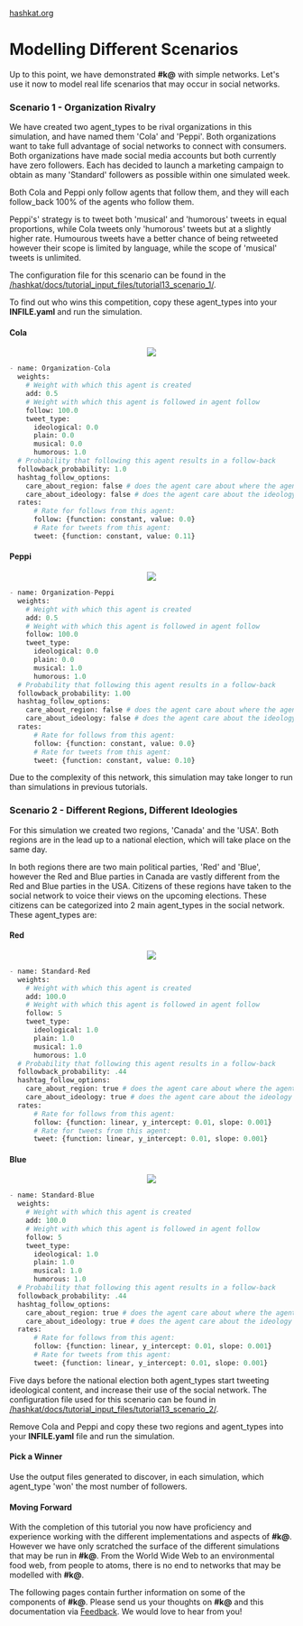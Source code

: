 [hashkat.org](http://hashkat.org)

# Modelling Different Scenarios

Up to this point, we have demonstrated **#k@** with simple networks. Let's use it now to model real life scenarios that may occur in social networks.

### Scenario 1 - Organization Rivalry

We have created two agent_types to be rival organizations in this simulation, and have named them 'Cola' and 'Peppi'.  Both organizations want to take full advantage of social networks to connect with consumers.  Both organizations have made social media accounts but both currently have zero followers.  Each has decided to launch a marketing campaign to obtain as many 'Standard' followers as possible within one simulated week.

Both Cola and Peppi only follow agents that follow them, and they will each follow_back 100% of the agents who follow them.

Peppi's' strategy is to tweet both 'musical' and 'humorous' tweets in equal proportions, while Cola tweets only 'humorous' tweets but at a slightly higher rate. Humourous tweets have a better chance of being retweeted however their scope is limited by language, while the scope of 'musical' tweets is unlimited.

The configuration file for this scenario can be found in the [/hashkat/docs/tutorial_input_files/tutorial13_scenario_1/](https://github.com/hashkat/hashkat/blob/master/docs/tutorial_input_files/tutorial13_scenario_1/INFILE.yaml). 

To find out who wins this competition, copy these agent_types into your **INFILE.yaml** and run the simulation.  

#### Cola

<center>
<img src='../img/trading_cards/organization_coke_card.jpg'>
</center>

```python
- name: Organization-Cola
  weights:
    # Weight with which this agent is created
    add: 0.5
    # Weight with which this agent is followed in agent follow
    follow: 100.0
    tweet_type:
      ideological: 0.0
      plain: 0.0
      musical: 0.0
      humorous: 1.0
  # Probability that following this agent results in a follow-back
  followback_probability: 1.0
  hashtag_follow_options:
    care_about_region: false # does the agent care about where the agent they will follow is from?
    care_about_ideology: false # does the agent care about the ideology of the agent they will follow?
  rates:
      # Rate for follows from this agent:
      follow: {function: constant, value: 0.0}
      # Rate for tweets from this agent:
      tweet: {function: constant, value: 0.11}
```

#### Peppi

<center>
<img src='../img/trading_cards/organization_pepsi_card.jpg'>
</center>

```python
- name: Organization-Peppi
  weights:
    # Weight with which this agent is created
    add: 0.5
    # Weight with which this agent is followed in agent follow
    follow: 100.0
    tweet_type:
      ideological: 0.0
      plain: 0.0
      musical: 1.0
      humorous: 1.0
  # Probability that following this agent results in a follow-back
  followback_probability: 1.00
  hashtag_follow_options:
    care_about_region: false # does the agent care about where the agent they will follow is from?
    care_about_ideology: false # does the agent care about the ideology of the agent they will follow?
  rates:
      # Rate for follows from this agent:
      follow: {function: constant, value: 0.0}
      # Rate for tweets from this agent:
      tweet: {function: constant, value: 0.10}
```
Due to the complexity of this network, this simulation may take longer to run than simulations in previous tutorials.

### Scenario 2 - Different Regions, Different Ideologies

For this simulation we created two regions, 'Canada' and the 'USA'.  Both regions are in the lead up to a national election, which will take place on the same day. 

In both regions there are two main political parties, 'Red' and 'Blue', however the Red and Blue parties in Canada are vastly different from the Red and Blue parties in the USA.  Citizens of these regions have taken to the social network to voice their views on the upcoming elections. These citizens can be categorized into 2 main agent_types in the social network. These agent_types are:

#### Red

<center>
<img src='../img/trading_cards/standard_red_card.jpg'>
</center>

```python
- name: Standard-Red
  weights:
    # Weight with which this agent is created
    add: 100.0
    # Weight with which this agent is followed in agent follow
    follow: 5
    tweet_type:
      ideological: 1.0
      plain: 1.0
      musical: 1.0
      humorous: 1.0
  # Probability that following this agent results in a follow-back
  followback_probability: .44
  hashtag_follow_options:
    care_about_region: true # does the agent care about where the agent they will follow is from?
    care_about_ideology: true # does the agent care about the ideology of the agent they will follow?
  rates: 
      # Rate for follows from this agent:
      follow: {function: linear, y_intercept: 0.01, slope: 0.001}
      # Rate for tweets from this agent:
      tweet: {function: linear, y_intercept: 0.01, slope: 0.001}
```

#### Blue

<center>
<img src='../img/trading_cards/standard_blue_card.jpg'>
</center>

```python
- name: Standard-Blue
  weights:
    # Weight with which this agent is created
    add: 100.0
    # Weight with which this agent is followed in agent follow
    follow: 5
    tweet_type:
      ideological: 1.0
      plain: 1.0
      musical: 1.0
      humorous: 1.0
  # Probability that following this agent results in a follow-back
  followback_probability: .44
  hashtag_follow_options:
    care_about_region: true # does the agent care about where the agent they will follow is from?
    care_about_ideology: true # does the agent care about the ideology of the agent they will follow?
  rates:
      # Rate for follows from this agent:
      follow: {function: linear, y_intercept: 0.01, slope: 0.001}
      # Rate for tweets from this agent:
      tweet: {function: linear, y_intercept: 0.01, slope: 0.001}
```

Five days before the national election both agent_types start tweeting ideological content, and increase their use of the social network. The configuration file used for this scenario can be found in [/hashkat/docs/tutorial_input_files/tutorial13_scenario_2/](https://github.com/hashkat/hashkat/blob/master/docs/tutorial_input_files/tutorial13_scenario_2/INFILE.yaml). 

Remove Cola and Peppi and copy these two regions and agent_types into your **INFILE.yaml** file and run the simulation.  

#### Pick a Winner

Use the output files generated to discover, in each simulation, which agent_type 'won' the most number of followers.

#### Moving Forward

With the completion of this tutorial you now have proficiency and experience working with the different implementations and aspects of **#k@**. However we have only scratched the surface of the different simulations that may be run in **#k@**. From the World Wide Web to an environmental food web, from people to atoms, there is no end to networks that may be modelled with **#k@**. 

The following pages contain further information on some of the components of **#k@**.  Please send us your thoughts on **#k@** and this documentation via [Feedback](http://docs.hashkat.org/en/latest/feedback/). We would love to hear from you!
